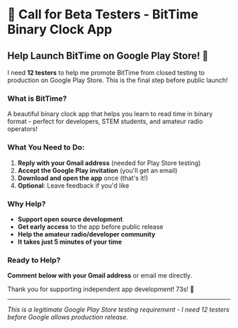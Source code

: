 # 🧪 Call for Beta Testers - BitTime Binary Clock App

## Help Launch BitTime on Google Play Store! 🚀

I need **12 testers** to help me promote BitTime from closed testing to production on Google Play Store. This is the final step before public launch!

### What is BitTime?
A beautiful binary clock app that helps you learn to read time in binary format - perfect for developers, STEM students, and amateur radio operators!

### What You Need to Do:
1. **Reply with your Gmail address** (needed for Play Store testing)
2. **Accept the Google Play invitation** (you'll get an email)
3. **Download and open the app** once (that's it!)
4. **Optional**: Leave feedback if you'd like

### Why Help?
- **Support open source development** 
- **Get early access** to the app before public release
- **Help the amateur radio/developer community**
- **It takes just 5 minutes of your time**

### Ready to Help?
**Comment below with your Gmail address** or email me directly.

Thank you for supporting independent app development! 73s! 📡

---
*This is a legitimate Google Play Store testing requirement - I need 12 testers before Google allows production release.*
